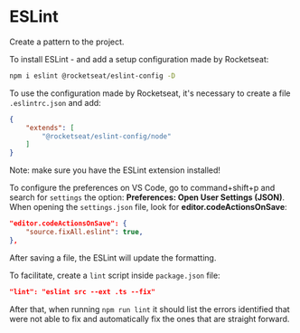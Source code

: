 # ESLint

Create a pattern to the project.

To install ESLint - and add a setup configuration made by Rocketseat:

```bash
npm i eslint @rocketseat/eslint-config -D
```

To use the configuration made by Rocketseat, it's necessary to create a file `.eslintrc.json` and add:

```json
{
    "extends": [
        "@rocketseat/eslint-config/node"
    ]
}
```

Note: make sure you have the ESLint extension installed!

To configure the preferences on VS Code, go to command+shift+p and search for `settings` the option: **Preferences: Open User Settings (JSON)**. When opening the `settings.json` file, look for **editor.codeActionsOnSave**:

```json
"editor.codeActionsOnSave": {
    "source.fixAll.eslint": true,
},
```

After saving a file, the ESLint will update the formatting.

To facilitate, create a `lint` script inside `package.json` file:

```json
"lint": "eslint src --ext .ts --fix"
```

After that, when running `npm run lint` it should list the errors identified that were not able to fix and automatically fix the ones that are straight forward.
